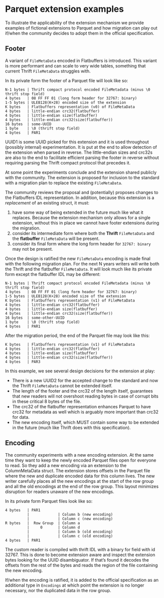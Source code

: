 # Parquet extension examples

To illustrate the applicability of the extension mechanism we provide examples of fictional extensions to Parquet and how migration can play out if/when the community decides to adopt them in the official specification.

## Footer

A variant of `FileMetaData` encoded in Flatbuffers is introduced. This variant is more performant and can scale to very wide tables, something that current Thrift `FileMetaData` struggles with.

In its private form the footer of a Parquet file will look like so:

    N-1 bytes | Thrift compact protocol encoded FileMetadata (minus \0 thrift stop field)
    4 bytes   | 08 FF FF 01 (long form header for 32767: binary)
    1-5 bytes | ULEB128(K+28) encoded size of the extension
    K bytes   | Flatbuffers representation (v0) of FileMetaData
    4 bytes   | little-endian crc32(flatbuffer)
    4 bytes   | little-endian size(flatbuffer)
    4 bytes   | little-endian crc32(size(flatbuffer))
    16 bytes  | some-UUID
    1 byte    | \0 (thrift stop field)
    4 bytes   | PAR1

UUID1 is some UUID picked for this extension and it is used throughout (possibly internal) experimentation. It is put at the end to allow detection of the extension when parsed in reverse. The little-endian sizes and crc32s are also to the end to facilitate efficient parsing the footer in reverse without requiring parsing the Thrift compact protocol that precedes it.

At some point the experiments conclude and the extension shared publicly with the community. The extension is proposed for inclusion to the standard with a migration plan to replace the existing `FileMetaData`.

The community reviews the proposal and (potentially) proposes changes to the Flatbuffers IDL representation. In addition, because this extension is a *replacement* of an existing struct, it must:

1. have some way of being extended in the future much like what it replaces. Because the extension mechanism only allows for a single extension, without this in place we cannot have footer extensions during the migration.  
2. consider its intermediate form where both the **Thrift** `FileMetaData` and the **flatbuffer** `FileMetaData` will be present.  
3. consider its final form where the long form header for `32767: binary` may not be present.

Once the design is ratified the new `FileMetaData` encoding is made final with the following migration plan. For the next N years writers will write both the Thrift and the flatbuffer `FileMetaData`. It will look much like its private form except the flatbuffer IDL may be different:

    N-1 bytes | Thrift compact protocol encoded FileMetadata (minus \0 thrift stop field)
    4 bytes   | 08 FF FF 01 (long form header for 32767: binary)
    1-5 bytes | ULEB128(K+28) encoded size of the extension
    K bytes   | Flatbuffers representation (v1) of FileMetaData
    4 bytes   | little-endian crc32(flatbuffer)
    4 bytes   | little-endian size(flatbuffer)
    4 bytes   | little-endian crc32(size(flatbuffer))
    16 bytes  | some-other-UUID
    1 byte    | \0 (thrift stop field)
    4 bytes   | PAR1

After the migration period, the end of the Parquet file may look like this:

    K bytes   | Flatbuffers representation (v1) of FileMetaData
    4 bytes   | little-endian crc32(flatbuffer)
    4 bytes   | little-endian size(flatbuffer)
    4 bytes   | little-endian crc32(size(flatbuffer))
    4 bytes   | PAR3

In this example, we see several design decisions for the extension at play:

* There is a new UUID2 for the accepted change to the standard and now the Thrift `FileMetaData` cannot be extended itself.  
* The length of the footer and the crc32 of the length itself, guarantees that new readers will not overshoot reading bytes in case of corrupt bits in these critical 8 bytes of the file.  
* The crc32 of the flatbuffer representation enhances Parquet to have crc32 for metadata as well which is arguably more important than crc32 for data.  
* The new encoding itself, which MUST contain some way to be extended in the future (much like Thrift does with this specification).

## Encoding

The community experiments with a new encoding extension. At the same time they want to keep the newly encoded Parquet files open for everyone to read. So they add a new encoding via an extension to the ColumnMetaData struct. The extension stores offsets in the Parquet file where the new and duplicate encoded data for this column lives. The new writer carefully places all the new encodings at the start of the row group and all the old encodings at the end of the row group. This layout minimizes disruption for readers unaware of the new encodings.

In its private form Parquet files look like so:

    4 bytes   | PAR1
              |             | Column b (new encoding)
              |             | Column c (new encoding)
    R bytes   |  Row Group  | Column a
              |     0       | Column d
              |             | Column b (old encoding)
              |             | Column c (old encoding)
    4 bytes   | PAR1

The custom reader is compiled with thrift IDL with a binary for field with id 32767\. This is done to become extension aware and inspect the extension bytes looking for the UUID disambiguator. If that’s found it decodes the offsets from the rest of the bytes and reads the region of the file containing the new encoding.

If/when the encoding is ratified, it is added to the official specification as an additional type in `Encodings` at which point the extension is no longer necessary, nor the duplicated data in the row group.